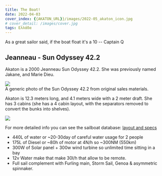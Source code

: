 ```yaml
---
title: The Boat!
date: 2022-04-03
cover_index: {{AKATON_URL}}/images/2022-05_akaton_icon.jpg
# cover_detail: /images/cover.jpg
tags: Ελλάδα
---
```


<p>As a great sailor said, if the boat float it's a 10 -- Captain Q</p>

<h2>Jeanneau - Sun Odyssey 42.2</h2>

<p>Akaton is a 2000 Jeanneau Sun Odyssey 42.2. She was previously named Jakane, and Marie Dieu.</p>

<img src="https://sailboatdata.com/storage/EQ67ePlpXnphm3ao52D8BFPPyLqJ1rm8ShsnzY7A.jpeg">
<figcaption class="wp-element-caption">A generic photo of the Sun Odyssey 42.2 from original sales materials.</figcaption>

<p>Akaton is 12.3 meters long, and 4.1 meters wide with a 2 meter draft. She has 3 cabins (she has a 4 cabin layout, with the separators removed to convert the bunks into shelves).</p>

<img src="https://sailboatdata.com/storage/HLAoAIc8kix1fpDFSy6hffubn098Epe3ZhbvVZQ3.jpeg">

<p>For more detailed info you can see the sailboat database: <a href="https://sailboatdata.com/sailboat/sun-odyssey-422-jeanneau">layout and specs</a></p>

<ul>
<li>440L of water or ~20-30day of careful water usage for 2 people</li>
<li>175L of Diesel or ~80h of motor at 4N/h so ~300NM (550km)</li>
<li>300W of Solar panel + 300w wind turbine so unlimited time sitting in a bay</li>
<li>12v Water make that make 30l/h that allow to be remote.</li>
<li>Full sail complement with Furling main, Storm Sail, Genoa &amp; asymmetric spinnaker. </li>
</ul>
